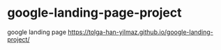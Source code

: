 # google-landing-page-project
google landing page
https://tolga-han-yilmaz.github.io/google-landing-project/
